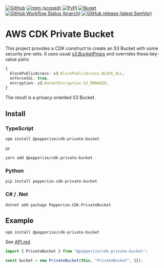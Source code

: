 [![GitHub](https://img.shields.io/github/license/pepperize/cdk-private-bucket?style=flat-square)](https://github.com/pepperize/cdk-private-bucket/blob/main/LICENSE)
[![npm (scoped)](https://img.shields.io/npm/v/@pepperize/cdk-private-bucket?style=flat-square)](https://www.npmjs.com/package/@pepperize/cdk-private-bucket)
[![PyPI](https://img.shields.io/pypi/v/pepperize.cdk-private-bucket?style=flat-square)](https://pypi.org/project/pepperize.cdk-private-bucket/)
[![Nuget](https://img.shields.io/nuget/v/Pepperize.CDK.PrivateBucket?style=flat-square)](https://www.nuget.org/packages/Pepperize.CDK.PrivateBucket/)
[![GitHub Workflow Status (branch)](https://img.shields.io/github/workflow/status/pepperize/cdk-private-bucket/release/main?label=release&style=flat-square)](https://github.com/pepperize/cdk-private-bucket/actions/workflows/release.yml)
[![GitHub release (latest SemVer)](https://img.shields.io/github/v/release/pepperize/cdk-private-bucket?sort=semver&style=flat-square)](https://github.com/pepperize/cdk-private-bucket/releases)

# AWS CDK Private Bucket

This project provides a CDK construct to create an S3 Bucket with some security pre-sets. It uses usual [s3.BucketProps](https://docs.aws.amazon.com/cdk/api/v1/docs/@aws-cdk_aws-s3.BucketProps.html) and overrides these key-value pairs:

```typescript
{
  blockPublicAccess: s3.BlockPublicAccess.BLOCK_ALL,
  enforceSSL: true,
  encryption: s3.BucketEncryption.S3_MANAGED,
}
```

The result is a privacy-oriented S3 Bucket.

## Install

### TypeScript

```shell
npm install @pepperize/cdk-private-bucket
```

or

```shell
yarn add @pepperize/cdk-private-bucket
```

### Python

```shell
pip install pepperize.cdk-private-bucket
```

### C# / .Net

```
dotnet add package Pepperize.CDK.PrivateBucket
```

## Example

```shell
npm install @pepperize/cdk-private-bucket
```

See [API.md](https://github.com/pepperize/cdk-private-bucket/blob/main/API.md).

```typescript
import { PrivateBucket } from "@pepperize/cdk-private-bucket";

const bucket = new PrivateBucket(this, "PrivateBucket", {});
```
